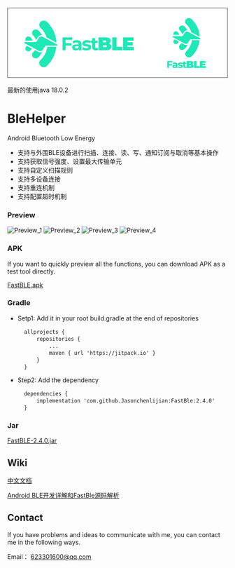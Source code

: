 ![效果图](https://github.com/Jasonchenlijian/FastBle/raw/master/preview/fastble_poster.png)

最新的使用java  18.0.2  


# BleHelper
Android Bluetooth Low Energy

- 支持与外围BLE设备进行扫描、连接、读、写、通知订阅与取消等基本操作
- 支持获取信号强度、设置最大传输单元
- 支持自定义扫描规则
- 支持多设备连接
- 支持重连机制
- 支持配置超时机制


### Preview
![Preview_1](./preview/new_1.png) 
![Preview_2](./preview/new_2.png) 
![Preview_3](./preview/new_3.png)
![Preview_4](./preview/new_4.png)


### APK
If you want to quickly preview all the functions, you can download APK as a test tool directly.

 [FastBLE.apk](https://github.com/Jasonchenlijian/FastBle/raw/master/FastBLE.apk) 


### Gradle

- Setp1: Add it in your root build.gradle at the end of repositories

        allprojects {
            repositories {
                ...
                maven { url 'https://jitpack.io' }
            }
        }


- Step2: Add the dependency

        dependencies {
            implementation 'com.github.Jasonchenlijian:FastBle:2.4.0'
        }
    
### Jar

[FastBLE-2.4.0.jar](https://github.com/Jasonchenlijian/FastBle/raw/master/FastBLE-2.4.0.jar)


## Wiki

[中文文档](https://github.com/Jasonchenlijian/FastBle/wiki)

[Android BLE开发详解和FastBle源码解析](https://www.jianshu.com/p/795bb0a08beb)






## Contact
If you have problems and ideas to communicate with me, you can contact me in the following ways.


Email： 623301600@qq.com


